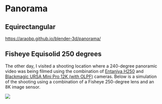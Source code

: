 # Panorama

## Equirectangular

https://araobp.github.io/blender-3d/panorama/

## Fisheye Equisolid 250 degrees

The other day, I visited a shooting location where a 240-degree panoramic video was being filmed using the combination of [Entaniya H250](https://products.entaniya.co.jp/en/list/hal-250-series/) and [Blackmagic URSA Mini Pro 12K (with OLPF)](https://www.blackmagicdesign.com/products/blackmagicursaminipro) cameras. Below is a simulation of the shooting using a combination of a Fisheye 250-degree lens and an 8K image sensor.

<img src="fisheye_equisolid/AzumaHouse1.png" widh=800>

